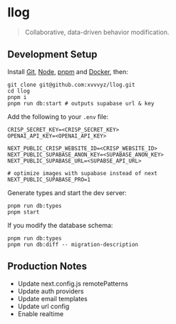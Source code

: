 # llog

> Collaborative, data-driven behavior modification.

## Development Setup

Install [Git](https://git-scm.com/book/en/v2/Getting-Started-Installing-Git),
[Node](https://nodejs.org/en/download), [pnpm](https://pnpm.io/installation) and
[Docker](https://docs.docker.com/engine/install), then:

```shell
git clone git@github.com:xvvvyz/llog.git
cd llog
pnpm i
pnpm run db:start # outputs supabase url & key
```

Add the following to your `.env` file:

```dotenv
CRISP_SECRET_KEY=<CRISP_SECRET_KEY>
OPENAI_API_KEY=<OPENAI_API_KEY>

NEXT_PUBLIC_CRISP_WEBSITE_ID=<CRISP_WEBSITE_ID>
NEXT_PUBLIC_SUPABASE_ANON_KEY=<SUPABASE_ANON_KEY>
NEXT_PUBLIC_SUPABASE_URL=<SUPABSE_API_URL>

# optimize images with supabase instead of next
NEXT_PUBLIC_SUPABASE_PRO=1
```

Generate types and start the dev server:

```shell
pnpm run db:types
pnpm start
```

If you modify the database schema:

```shell
pnpm run db:types
pnpm run db:diff -- migration-description
```

## Production Notes

- Update next.config.js remotePatterns
- Update auth providers
- Update email templates
- Update url config
- Enable realtime
